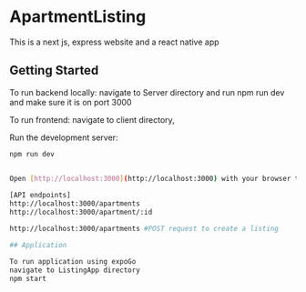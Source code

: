 # ApartmentListing

This is a next js, express website
and a react native app

## Getting Started

To run backend locally: 
navigate to Server directory and run npm run dev and make sure it is on port 3000

To run frontend:
navigate to client directory,

Run the development server:

```bash
npm run dev


Open [http://localhost:3000](http://localhost:3000) with your browser to see the result.
 
[API endpoints]
http://localhost:3000/apartments
http://localhost:3000/apartment/:id 

http://localhost:3000/apartments #POST request to create a listing

## Application

To run application using expoGo
navigate to ListingApp directory
npm start


